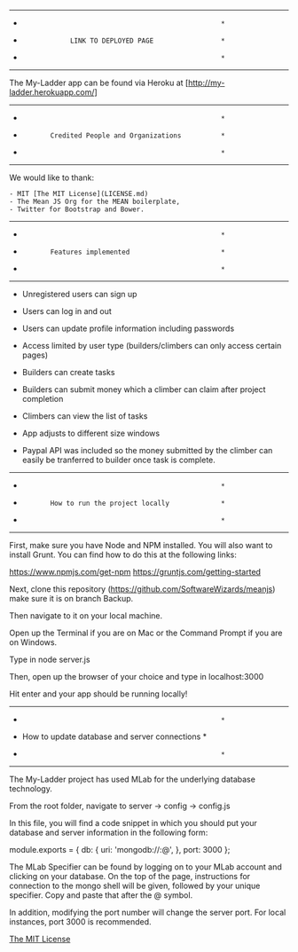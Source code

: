 *********************************************************
*														*
*                 LINK TO DEPLOYED PAGE	  		 	    *
*														*
*********************************************************


The My-Ladder app can be found via Heroku at [http://my-ladder.herokuapp.com/]

*********************************************************
*														*
*            Credited People and Organizations 		    *
*														*
*********************************************************

We would like to thank:

	- MIT [The MIT License](LICENSE.md)
	- The Mean JS Org for the MEAN boilerplate,
	- Twitter for Bootstrap and Bower.

*********************************************************
*														*
*            Features implemented            		    *
*														*
*********************************************************

- Unregistered users can sign up

- Users can log in and out

- Users can update profile information including passwords

- Access limited by user type (builders/climbers can only access certain pages)

- Builders can create tasks

- Builders can submit money which a climber can claim after project completion

- Climbers can view the list of tasks

- App adjusts to different size windows

- Paypal API was included so the money submitted by the climber can easily be tranferred to builder once task is complete.

*********************************************************
*														*
*            How to run the project locally			    *
*														*
*********************************************************

First, make sure you have Node and NPM installed. You will also
want to install Grunt. You can find how to do this at the following links:

https://www.npmjs.com/get-npm
https://gruntjs.com/getting-started

Next, clone this repository (https://github.com/SoftwareWizards/meanjs) make sure it is on branch Backup.

Then navigate to it on your local machine.

Open up the Terminal if you are on Mac or the Command Prompt if you are on Windows.

Type in node server.js

Then, open up the browser of your choice and type in localhost:3000

Hit enter and your app should be running locally!

*********************************************************
*														*
*    How to update database and server connections      *
*														*
*********************************************************

The My-Ladder project has used MLab for the underlying database technology.

From the root folder, navigate to server -> config -> config.js

In this file, you will find a code snippet in which you should put your database and server information in
the following form:

module.exports = {
  db: {
    uri: 'mongodb://<database username>:<database password>@<Mlab Specifier>',
  },
  port: 3000
};

The MLab Specifier can be found by logging on to your MLab account and clicking on your database.
On the top of the page, instructions for connection to the mongo shell will be given, followed by
your unique specifier. Copy and paste that after the @ symbol.

In addition, modifying the port number will change the server port.
For local instances, port 3000 is recommended.

[The MIT License](LICENSE.md)



